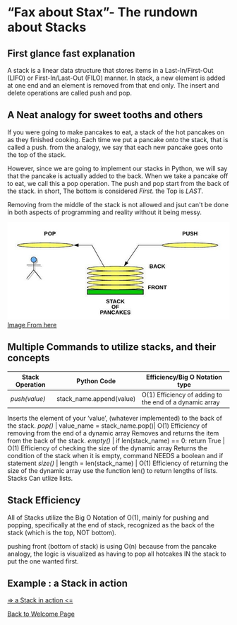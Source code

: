 # “Fax about Stax”- The rundown about Stacks

## First glance fast explanation

 A stack is a linear data structure that stores items in a Last-In/First-Out (LIFO) or First-In/Last-Out (FILO) manner. In stack, a new element is added at one end and an element is removed from that end only. The insert and delete operations are called push and pop.

## A Neat analogy for sweet tooths and others
If you were going to make pancakes to eat, a stack of the hot pancakes on as they finished cooking. Each time we put a pancake onto the stack, that is called a push. from the analogy, we say that each new pancake goes onto the top of the stack. 

However, since we are going to implement our stacks in Python, we will say that the pancake is actually added to the back. When we take a pancake off to eat, we call this a pop operation.  The push and pop start  from the back of the stack. in short, The bottom is considered *First*. the Top is *LAST*.

Removing from the middle of the stack is not allowed and jsut can't be done in both aspects of programming and reality without it being messy. 


![The Pancake Stack Analogy](topic1_stacks_analogy.jpeg)
[Image From here](https://byui-cse.github.io/cse212-course/lesson03/pancake_stack.jpeg)






## Multiple Commands to utilize stacks, and their concepts

Stack Operation        |        Python Code           | Efficiency/Big O Notation type
---------------        | -----------------------      | --------------------------------
*push(value)*          | stack_name.append(value)     | O(1) Efficiency of adding to the end of a dynamic array
Inserts the element of your ‘value’, (whatever implemented) to the back of the stack. 
*pop()*                | value_name = stack_name.pop()| O(1) Efficiency of removing from the end of a dynamic array
Removes and returns the item from the back of the stack.
*empty()*              | if len(stack_name) == 0: return True | O(1) Efficiency of checking the size of the dynamic array
Returns the condition of the stack when it is empty, command NEEDS a boolean and if statement
*size()*               | length = len(stack_name)     | O(1) Efficiency of returning the size of the dynamic array
use the function len() to return lengths of lists. Stacks Can utlize lists. 

		

## Stack Efficiency

All of Stacks utilize the Big O Notation of O(1), mainly for pushing and popping, specifically at the end of stack, recognized as the back of the stack (which is the top, NOT bottom). 

pushing front (bottom of stack) is using O(n) because from the pancake analogy, the logic is visualized as having to pop all hotcakes IN the stack to put the one wanted first.



## Example : a Stack in action
[=> a Stack in action <=](program_example1.py)



[Back to Welcome Page](0-welcome.md)



